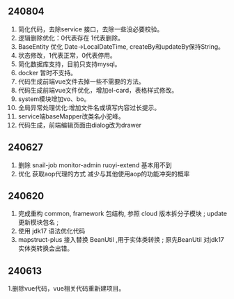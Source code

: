 ## 240804
1. 简化代码，去除service 接口，去除一些没必要校验。
2. 逻辑删除优化：0代表存在 1代表删除。
3. BaseEntity 优化 Date->LocalDateTime, createBy和updateBy保持String。
4. 状态修改，1代表正常，0代表停用。
5. 简化数据库支持，目前只支持mysql。
6. docker 暂时不支持。
7. 代码生成前端vue文件去掉一些不需要的方法。
8. 代码生成前端vue文件优化，增加el-card，表格样式修改。
9. system模块增加vo、bo。
10. 全局异常处理优化:增加文件名或填写内容过长提示。
11. service端baseMapper改类名小驼峰。
12. 代码生成，前端编辑页面由dialog改为drawer

## 240627
1. 删除 snail-job monitor-admin ruoyi-extend 基本用不到
2. 优化 获取aop代理的方式 减少与其他使用aop的功能冲突的概率

## 240620
1. 完成重构 common, framework 包结构, 参照 cloud 版本拆分子模块 ;
update 更新模块包名 ;
2. 使用 jdk17 语法优化代码
3. mapstruct-plus 接入替换 BeanUtil ,用于实体类转换 ; 原先BeanUtil 对jdk17实体类转换会出错。

## 240613
1.删除vue代码，vue相关代码重新建项目。